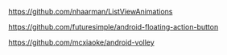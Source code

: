 https://github.com/nhaarman/ListViewAnimations

https://github.com/futuresimple/android-floating-action-button

https://github.com/mcxiaoke/android-volley